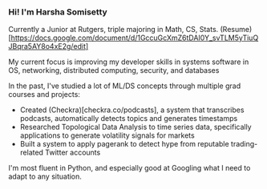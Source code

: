### Hi! I'm Harsha Somisetty


Currently a Junior at Rutgers, triple majoring in Math, CS, Stats. (Resume)[https://docs.google.com/document/d/1GccuGcXmZ6tDAI0Y_svTLM5yTiuQJBqra5AY8o4xE2g/edit]

My current focus is improving my developer skills in systems software in OS, networking, distributed computing, security, and databases

In the past, I've studied a lot of ML/DS concepts through multiple grad courses and projects:
- Created (Checkra)[checkra.co/podcasts], a system that transcribes podcasts, automatically detects topics and generates timestamps
- Researched Topological Data Analysis to time series data, specifically applications to generate volatility signals for markets
- Built a system to apply pagerank to detect hype from reputable trading-related Twitter accounts


I'm most fluent in Python, and especially good at Googling what I need to adapt to any situation.
